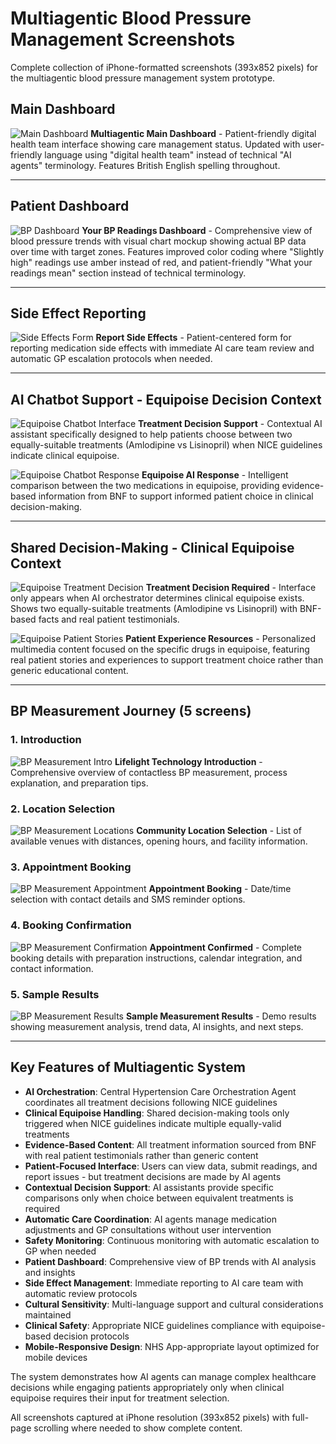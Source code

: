 # Multiagentic Blood Pressure Management Screenshots

Complete collection of iPhone-formatted screenshots (393x852 pixels) for the multiagentic blood pressure management system prototype.

## Main Dashboard

![Main Dashboard](mybp-main-updated-patient-friendly.png)
**Multiagentic Main Dashboard** - Patient-friendly digital health team interface showing care management status. Updated with user-friendly language using "digital health team" instead of technical "AI agents" terminology. Features British English spelling throughout.

---

## Patient Dashboard

![BP Dashboard](mybp-dashboard-updated-colors.png)
**Your BP Readings Dashboard** - Comprehensive view of blood pressure trends with visual chart mockup showing actual BP data over time with target zones. Features improved color coding where "Slightly high" readings use amber instead of red, and patient-friendly "What your readings mean" section instead of technical terminology.

---

## Side Effect Reporting

![Side Effects Form](mybp-side-effects.png)
**Report Side Effects** - Patient-centered form for reporting medication side effects with immediate AI care team review and automatic GP escalation protocols when needed.

---

## AI Chatbot Support - Equipoise Decision Context

![Equipoise Chatbot Interface](shared-decision-equipoise-chatbot.png)
**Treatment Decision Support** - Contextual AI assistant specifically designed to help patients choose between two equally-suitable treatments (Amlodipine vs Lisinopril) when NICE guidelines indicate clinical equipoise.

![Equipoise Chatbot Response](shared-decision-equipoise-chatbot-response.png)
**Equipoise AI Response** - Intelligent comparison between the two medications in equipoise, providing evidence-based information from BNF to support informed patient choice in clinical decision-making.

---

## Shared Decision-Making - Clinical Equipoise Context

![Equipoise Treatment Decision](shared-decision-equipoise-final.png)
**Treatment Decision Required** - Interface only appears when AI orchestrator determines clinical equipoise exists. Shows two equally-suitable treatments (Amlodipine vs Lisinopril) with BNF-based facts and real patient testimonials.

![Equipoise Patient Stories](shared-decision-equipoise-multimedia.png)
**Patient Experience Resources** - Personalized multimedia content focused on the specific drugs in equipoise, featuring real patient stories and experiences to support treatment choice rather than generic educational content.

---

## BP Measurement Journey (5 screens)

### 1. Introduction
![BP Measurement Intro](bp-measurement-intro.png)
**Lifelight Technology Introduction** - Comprehensive overview of contactless BP measurement, process explanation, and preparation tips.

### 2. Location Selection
![BP Measurement Locations](bp-measurement-locations.png)
**Community Location Selection** - List of available venues with distances, opening hours, and facility information.

### 3. Appointment Booking
![BP Measurement Appointment](bp-measurement-appointment.png)
**Appointment Booking** - Date/time selection with contact details and SMS reminder options.

### 4. Booking Confirmation
![BP Measurement Confirmation](bp-measurement-confirmation.png)
**Appointment Confirmed** - Complete booking details with preparation instructions, calendar integration, and contact information.

### 5. Sample Results
![BP Measurement Results](bp-measurement-results.png)
**Sample Measurement Results** - Demo results showing measurement analysis, trend data, AI insights, and next steps.

---

## Key Features of Multiagentic System

- **AI Orchestration**: Central Hypertension Care Orchestration Agent coordinates all treatment decisions following NICE guidelines
- **Clinical Equipoise Handling**: Shared decision-making tools only triggered when NICE guidelines indicate multiple equally-valid treatments
- **Evidence-Based Content**: All treatment information sourced from BNF with real patient testimonials rather than generic content
- **Patient-Focused Interface**: Users can view data, submit readings, and report issues - but treatment decisions are made by AI agents
- **Contextual Decision Support**: AI assistants provide specific comparisons only when choice between equivalent treatments is required
- **Automatic Care Coordination**: AI agents manage medication adjustments and GP consultations without user intervention
- **Safety Monitoring**: Continuous monitoring with automatic escalation to GP when needed
- **Patient Dashboard**: Comprehensive view of BP trends with AI analysis and insights
- **Side Effect Management**: Immediate reporting to AI care team with automatic review protocols
- **Cultural Sensitivity**: Multi-language support and cultural considerations maintained
- **Clinical Safety**: Appropriate NICE guidelines compliance with equipoise-based decision protocols
- **Mobile-Responsive Design**: NHS App-appropriate layout optimized for mobile devices

The system demonstrates how AI agents can manage complex healthcare decisions while engaging patients appropriately only when clinical equipoise requires their input for treatment selection.

All screenshots captured at iPhone resolution (393x852 pixels) with full-page scrolling where needed to show complete content.
